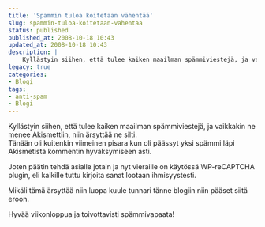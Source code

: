 ```yaml
---
title: 'Spammin tuloa koitetaan vähentää'
slug: spammin-tuloa-koitetaan-vahentaa
status: published
published_at: 2008-10-18 10:43
updated_at: 2008-10-18 10:43
description: |
    Kyllästyin siihen, että tulee kaiken maailman spämmiviestejä, ja vaikkakin ne menee Akismettiin, niin ärsyttää ne silti. Tänään oli kuitenkin viimeinen pisara kun oli päässyt yksi spämmi läpi Akismetistä kommentin hyväksymiseen asti. Joten päätin tehdä asialle jotain ja nyt vieraille on käytössä WP-reCAPTCHA plugin, eli kaikille tuttu kirjoita sanat lootaan ihmisyystesti. Mikäli tämä ärsyttää niin luopa… Jatka lukemista Spammin tuloa koitetaan vähentää
legacy: true
categories:
- Blogi
tags:
- anti-spam
- Blogi
---
```


<p>Kyllästyin siihen, että tulee kaiken maailman spämmiviestejä, ja vaikkakin ne menee Akismettiin, niin ärsyttää ne silti.<br />
Tänään oli kuitenkin viimeinen pisara kun oli päässyt yksi spämmi läpi Akismetistä kommentin hyväksymiseen asti.</p>
<p>Joten päätin tehdä asialle jotain ja nyt vieraille on käytössä WP-reCAPTCHA plugin, eli kaikille tuttu kirjoita sanat lootaan ihmisyystesti.</p>
<p>Mikäli tämä ärsyttää niin luopa kuule tunnari tänne blogiin niin pääset siitä eroon.</p>
<p>Hyvää viikonloppua ja toivottavisti spämmivapaata!</p>